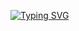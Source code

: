 [![Typing SVG](https://readme-typing-svg.herokuapp.com/?color=0078ff&size=35¢er=true&vCenter=true&width=1000&lines=Faaala,+José+Mário+falando+aqui!+:%29)](https://git.io/typing-svg)
 

